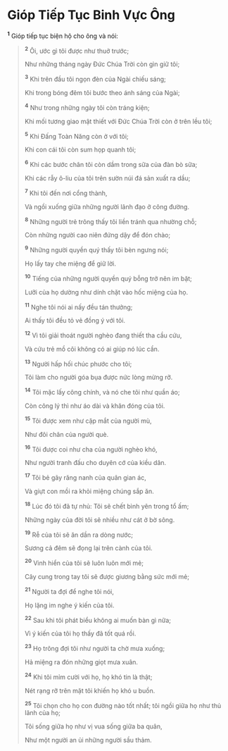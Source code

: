 # Gióp Tiếp Tục Binh Vực Ông
<sup><b>1</b></sup> Gióp tiếp tục biện hộ cho ông và nói:

> <sup><b>2</b></sup> Ôi, ước gì tôi được như thuở trước;
>
> Như những tháng ngày Đức Chúa Trời còn gìn giữ tôi;
>
> <sup><b>3</b></sup> Khi trên đầu tôi ngọn đèn của Ngài chiếu sáng;
>
> Khi trong bóng đêm tôi bước theo ánh sáng của Ngài;
>
> <sup><b>4</b></sup> Như trong những ngày tôi còn tráng kiện;
>
> Khi mối tương giao mật thiết với Đức Chúa Trời còn ở trên lều tôi;
>
> <sup><b>5</b></sup> Khi Đấng Toàn Năng còn ở với tôi;
>
> Khi con cái tôi còn sum họp quanh tôi;
>
> <sup><b>6</b></sup> Khi các bước chân tôi còn dầm trong sữa của đàn bò sữa;
>
> Khi các rẫy ô-liu của tôi trên sườn núi đá sản xuất ra dầu;
>
> <sup><b>7</b></sup> Khi tôi đến nơi cổng thành,
>
> Và ngồi xuống giữa những người lãnh đạo ở công đường.
>
> <sup><b>8</b></sup> Những người trẻ trông thấy tôi liền tránh qua nhường chỗ;
>
> Còn những người cao niên đứng dậy để đón chào;
>
> <sup><b>9</b></sup> Những người quyền quý thấy tôi bèn ngưng nói;
>
> Họ lấy tay che miệng để giữ lời.
>
> <sup><b>10</b></sup> Tiếng của những người quyền quý bỗng trở nên im bặt;
>
> Lưỡi của họ dường như dính chặt vào hốc miệng của họ.
>
> <sup><b>11</b></sup> Nghe tôi nói ai nấy đều tán thưởng;
>
> Ai thấy tôi đều tỏ vẻ đồng ý với tôi.
>
> <sup><b>12</b></sup> Vì tôi giải thoát người nghèo đang thiết tha cầu cứu,
>
> Và cứu trẻ mồ côi không có ai giúp nó lúc cần.
>
> <sup><b>13</b></sup> Người hấp hối chúc phước cho tôi;
>
> Tôi làm cho người góa bụa được nức lòng mừng rỡ.
>
> <sup><b>14</b></sup> Tôi mặc lấy công chính, và nó che tôi như quần áo;
>
> Còn công lý thì như áo dài và khăn đóng của tôi.
>
> <sup><b>15</b></sup> Tôi được xem như cặp mắt của người mù,
>
> Như đôi chân của người què.
>
> <sup><b>16</b></sup> Tôi được coi như cha của người nghèo khó,
>
> Như người tranh đấu cho duyên cớ của kiều dân.
>
> <sup><b>17</b></sup> Tôi bẻ gãy răng nanh của quân gian ác,
>
> Và giựt con mồi ra khỏi miệng chúng sắp ăn.
>
> <sup><b>18</b></sup> Lúc đó tôi đã tự nhủ: Tôi sẽ chết bình yên trong tổ ấm;
>
> Những ngày của đời tôi sẽ nhiều như cát ở bờ sông.
>
> <sup><b>19</b></sup> Rễ của tôi sẽ ăn dần ra dòng nước;
>
> Sương cả đêm sẽ đọng lại trên cành của tôi.
>
> <sup><b>20</b></sup> Vinh hiển của tôi sẽ luôn luôn mới mẻ;
>
> Cây cung trong tay tôi sẽ được giương bằng sức mới mẻ;
>
> <sup><b>21</b></sup> Người ta đợi để nghe tôi nói,
>
> Họ lặng im nghe ý kiến của tôi.
>
> <sup><b>22</b></sup> Sau khi tôi phát biểu không ai muốn bàn gì nữa;
>
> Vì ý kiến của tôi họ thấy đã tốt quá rồi.
>
> <sup><b>23</b></sup> Họ trông đợi tôi như người ta chờ mưa xuống;
>
> Hả miệng ra đón những giọt mưa xuân.
>
> <sup><b>24</b></sup> Khi tôi mỉm cười với họ, họ khó tin là thật;
>
> Nét rạng rỡ trên mặt tôi khiến họ khó u buồn.
>
> <sup><b>25</b></sup> Tôi chọn cho họ con đường nào tốt nhất; tôi ngồi giữa họ như thủ lãnh của họ;
>
> Tôi sống giữa họ như vị vua sống giữa ba quân,
>
> Như một người an ủi những người sầu thảm.